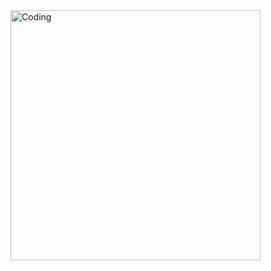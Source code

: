 <img align="right" alt="Coding" width="400" src="https://i.pinimg.com/236x/74/70/0c/74700cf522e6a7ac84de7faff02ed024.jpg">
